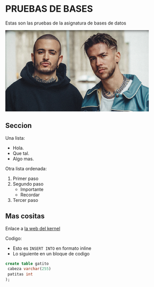 # PRUEBAS DE BASES
Estas son las pruebas de la asignatura de bases de datos

![La mejor imagen del rap](natos_y_waor_47539_0.png)

## Seccion
Una lista:
- Hola.
- Que tal.
- Algo mas.


Otra lista ordenada:
1. Primer paso
2. Segundo paso
    - Importante
    - Recordar
3. Tercer paso

## Mas cositas
Enlace  a [la web del kernel](https://kernel.org)

Codigo:
- Esto es `INSERT INTO` en formato inline
- Lo siguiente en un bloque de codigo

```sql
create table gatito
 cabeza varchar(255)
 patitas int   
);
```


